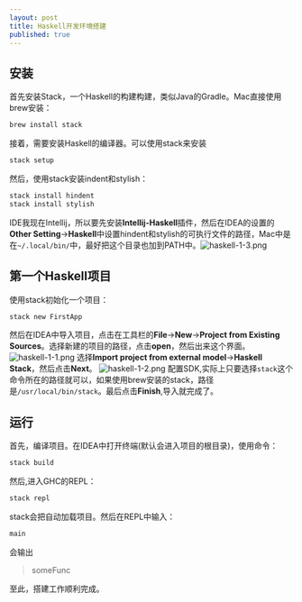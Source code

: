 ```yaml
---
layout: post
title: Haskell开发环境搭建
published: true
---
```

## 安装
首先安装Stack，一个Haskell的构建构建，类似Java的Gradle。Mac直接使用brew安装：

```sh
brew install stack
```

接着，需要安装Haskell的编译器。可以使用stack来安装

```sh
stack setup
```

然后，使用stack安装indent和stylish：

```sh
stack install hindent
stack install stylish
```

IDE我现在Intellij，所以要先安装**Intellij-Haskell**插件，然后在IDEA的设置的**Other Setting**->**Haskell**中设置hindent和stylish的可执行文件的路径，Mac中是在`~/.local/bin/`中，最好把这个目录也加到PATH中。![haskell-1-3.png]({{site.baseurl}}/images/20170805/haskell-1-3.png)
## 第一个Haskell项目

使用stack初始化一个项目：

```sh
stack new FirstApp
```

然后在IDEA中导入项目，点击在工具栏的**File**->**New**->**Project from Existing Sources**。选择新建的项目的路径，点击**open**，然后出来这个界面。![haskell-1-1.png]({{site.baseurl}}/images/20170805/haskell-1-1.png)
选择**Import project from external model**->**Haskell Stack**，然后点击**Next**。
![haskell-1-2.png]({{site.baseurl}}/images/20170805/haskell-1-2.png)
配置SDK,实际上只要选择`stack`这个命令所在的路径就可以，如果使用brew安装的stack，路径是`/usr/local/bin/stack`。最后点击**Finish**,导入就完成了。
## 运行
首先，编译项目。在IDEA中打开终端(默认会进入项目的根目录)，使用命令：

```sh
stack build
```

然后,进入GHC的REPL：

```sh
stack repl
```

stack会把自动加载项目。然后在REPL中输入：

```sh
main
```

会输出
> someFunc

至此，搭建工作顺利完成。